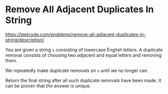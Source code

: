 # Remove All Adjacent Duplicates In String

https://leetcode.com/problems/remove-all-adjacent-duplicates-in-string/description/

You are given a string `s` consisting of lowercase English letters. A duplicate removal consists of choosing two adjacent and equal letters and removing them.

We repeatedly make duplicate removals on `s` until we no longer can.

Return the final string after all such duplicate removals have been made. It can be proven that the answer is unique.
